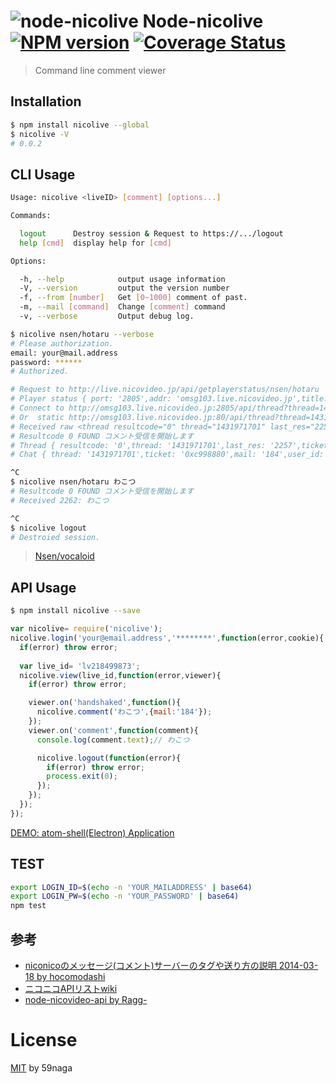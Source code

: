# ![node-nicolive][.svg] Node-nicolive [![NPM version][npm-image]][npm] [![Coverage Status][coveralls-image]][coveralls]

> Command line comment viewer

## Installation
```bash
$ npm install nicolive --global
$ nicolive -V
# 0.0.2
```

## CLI Usage
```bash
Usage: nicolive <liveID> [comment] [options...]

Commands:

  logout      Destroy session & Request to https://.../logout
  help [cmd]  display help for [cmd]

Options:

  -h, --help            output usage information
  -V, --version         output the version number
  -f, --from [number]   Get [0~1000] comment of past.
  -m, --mail [command]  Change [comment] command
  -v, --verbose         Output debug log.
```

```bash
$ nicolive nsen/hotaru --verbose
# Please authorization.
email: your@mail.address
password: ******
# Authorized.

# Request to http://live.nicovideo.jp/api/getplayerstatus/nsen/hotaru
# Player status { port: '2805',addr: 'omsg103.live.nicovideo.jp',title: 'Nsen - 蛍の光チャンネル',description: 'Nsenからの去り際に...',thread: '1431971701',version: '20061206',res_from: -5,user_id: '47972775',premium: '0',comment_count: '25',mail: '184' }
# Connect to http://omsg103.live.nicovideo.jp:2805/api/thread?thread=1431971701&version=20061206&res_from=-5
# Or  static http://omsg103.live.nicovideo.jp:80/api/thread?thread=1431971701&version=20061206&res_from=-5
# Received raw <thread resultcode="0" thread="1431971701" last_res="2257" ticket="0xc998880" revision="1" server_time="1429935582"/><chat ...
# Resultcode 0 FOUND コメント受信を開始します
# Thread { resultcode: '0',thread: '1431971701',last_res: '2257',ticket: '0xc998880',revision: '1',server_time: '1429935582' }
# Chat { thread: '1431971701',ticket: '0xc998880',mail: '184',user_id: '47972775',premium: '0' }

^C
$ nicolive nsen/hotaru わこつ
# Resultcode 0 FOUND コメント受信を開始します
# Received 2262: わこつ

^C
$ nicolive logout
# Destroied session.
```

> [Nsen/vocaloid](http://live.nicovideo.jp/watch/nsen/vocaloid)

## API Usage
```bash
$ npm install nicolive --save
```

```js
var nicolive= require('nicolive');
nicolive.login('your@email.address','********',function(error,cookie){
  if(error) throw error;
  
  var live_id= 'lv218499873';
  nicolive.view(live_id,function(error,viewer){
    if(error) throw error;

    viewer.on('handshaked',function(){
      nicolive.comment('わこつ',{mail:'184'});
    });
    viewer.on('comment',function(comment){
      console.log(comment.text);// わこつ

      nicolive.logout(function(error){
        if(error) throw error;
        process.exit(0);
      });
    });
  });
});
```

[DEMO: atom-shell(Electron) Application](https://github.com/59naga/edgy-comment-viewer)

## TEST
```bash
export LOGIN_ID=$(echo -n 'YOUR_MAILADDRESS' | base64)
export LOGIN_PW=$(echo -n 'YOUR_PASSWORD' | base64)
npm test
```

## 参考
* [niconicoのメッセージ(コメント)サーバーのタグや送り方の説明 2014-03-18 by hocomodashi][A]
* [ニコニコAPIリストwiki][B]
* [node-nicovideo-api by Ragg-][X]

[A]: http://blog.goo.ne.jp/hocomodashi/e/3ef374ad09e79ed5c50f3584b3712d61
[B]: http://www59.atwiki.jp/nicoapi/
[X]: https://github.com/Ragg-/node-nicovideo-api

License
=========================
[MIT][License] by 59naga

[License]: http://59naga.mit-license.org/
[.svg]: https://cdn.rawgit.com/59naga/nicolive/master/.svg

[npm-image]: https://badge.fury.io/js/nicolive.svg
[npm]: https://npmjs.org/package/nicolive
[coveralls-image]: https://coveralls.io/repos/59naga/nicolive/badge.svg?branch=master
[coveralls]: https://coveralls.io/r/59naga/nicolive?branch=master
